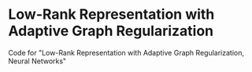 # Low-Rank Representation with Adaptive Graph Regularization
 Code for "Low-Rank Representation with Adaptive Graph Regularization, Neural Networks"
